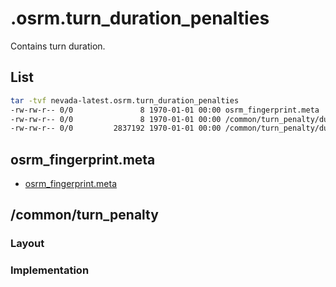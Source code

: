 

# .osrm.turn_duration_penalties
Contains turn duration.    

## List

```bash
tar -tvf nevada-latest.osrm.turn_duration_penalties
-rw-rw-r-- 0/0               8 1970-01-01 00:00 osrm_fingerprint.meta
-rw-rw-r-- 0/0               8 1970-01-01 00:00 /common/turn_penalty/duration.meta
-rw-rw-r-- 0/0         2837192 1970-01-01 00:00 /common/turn_penalty/duration
```

## osrm_fingerprint.meta
- [osrm_fingerprint.meta](./fingerprint.md)

## /common/turn_penalty

### Layout

### Implementation
